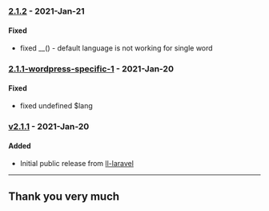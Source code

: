 ### [2.1.2](https://github.com/imithu/LL-Laravel/releases/tag/2.1.2) - 2021-Jan-21
#### Fixed
- fixed __() - default language is not working for single word




### [2.1.1-wordpress-specific-1](https://github.com/imithu/LL-Laravel/releases/tag/2.1.1-wordpress-specific-1) - 2021-Jan-20
#### Fixed
- fixed undefined $lang




### [v2.1.1](https://github.com/imithu/LL-Laravel/releases/tag/v2.1.1) - 2021-Jan-20
#### Added
- Initial public release from [ll-laravel](https://github.com/imithu/LL-Laravel)


---
## Thank you very much
